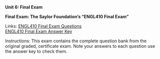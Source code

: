 **Unit 6: Final Exam** <span id="6"></span> 

**Final Exam: The Saylor Foundation’s “ENGL410 Final Exam”**

Links:
[ENGL410 Final Exam Questions](http://saylordotorg.github.io/LegacyExams/ENGL/ENGL410/ENGL410-FinalExam.html)  
[ENGL410 Final Exam Answer Key](http://saylordotorg.github.io/LegacyExams/ENGL/ENGL410/ENGL410-FinalExam-Answers.html)

Instructions: This exam contains the complete question bank from the original graded, certificate exam. Note your answers to each question use the answer key to check them.


